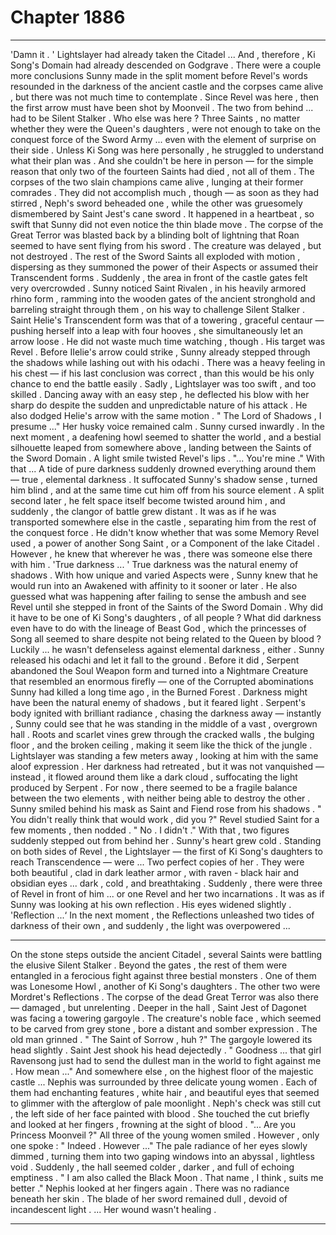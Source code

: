 
# Chapter 1886


---

'Damn it . '
Lightslayer had already taken the Citadel ...
And , therefore , Ki Song's Domain had already descended on Godgrave .
There were a couple more conclusions Sunny made in the split moment before Revel's words resounded in the darkness of the ancient castle and the corpses came alive , but there was not much time to contemplate .
Since Revel was here , then the first arrow must have been shot by Moonveil . The two from behind ... had to be Silent Stalker .
Who else was here ?
Three Saints , no matter whether they were the Queen's daughters , were not enough to take on the conquest force of the Sword Army ... even with the element of surprise on their side . Unless Ki Song was here personally , he struggled to understand what their plan was .
And she couldn't be here in person — for the simple reason that only two of the fourteen Saints had died , not all of them .
The corpses of the two slain champions came alive , lunging at their former comrades . They did not accomplish much , though — as soon as they had stirred , Neph's sword beheaded one , while the other was gruesomely dismembered by Saint Jest's cane sword . It happened in a heartbeat , so swift that Sunny did not even notice the thin blade move .
The corpse of the Great Terror was blasted back by a blinding bolt of lightning that Roan seemed to have sent flying from his sword . The creature was delayed , but not destroyed .
The rest of the Sword Saints all exploded with motion , dispersing as they summoned the power of their Aspects or assumed their Transcendent forms . Suddenly , the area in front of the castle gates felt very overcrowded .
Sunny noticed Saint Rivalen , in his heavily armored rhino form , ramming into the wooden gates of the ancient stronghold and barreling straight through them , on his way to challenge Silent Stalker .
Saint Helie's Transcendent form was that of a towering , graceful centaur — pushing herself into a leap with four hooves , she simultaneously let an arrow loose .
He did not waste much time watching , though .
His target was Revel .
Before IIelie's arrow could strike , Sunny already stepped through the shadows while lashing out with his odachi . There was a heavy feeling in his chest — if his last conclusion was correct , than this would be his only chance to end the battle easily .
Sadly , Lightslayer was too swift , and too skilled . Dancing away with an easy step , he deflected his blow with her sharp do despite the sudden and unpredictable nature of his attack . He also dodged Helie's arrow with the same motion .
" The Lord of Shadows , I presume ..."
Her husky voice remained calm .
Sunny cursed inwardly .
In the next moment , a deafening howl seemed to shatter the world , and a bestial silhouette leaped from somewhere above , landing between the Saints of the Sword Domain .
A light smile twisted Revel's lips .
"... You're mine ."
With that ...
A tide of pure darkness suddenly drowned everything around them — true , elemental darkness . It suffocated Sunny's shadow sense , turned him blind , and at the same time cut him off from his source element .
A split second later , he felt space itself become twisted around him , and suddenly , the clangor of battle grew distant . It was as if he was transported somewhere else in the castle , separating him from the rest of the conquest force .
He didn't know whether that was some Memory Revel used , a power of another Song Saint , or a Component of the lake Citadel . However , he knew that wherever he was , there was someone else there with him .
'True darkness ... '
True darkness was the natural enemy of shadows . With how unique and varied Aspects were , Sunny knew that he would run into an Awakened with affinity to it sooner or later . He also guessed what was happening after failing to sense the ambush and see Revel until she stepped in front of the Saints of the Sword Domain .
Why did it have to be one of Ki Song's daughters , of all people ? What did darkness even have to do with the lineage of Beast God , which the princesses of Song all seemed to share despite not being related to the Queen by blood ? Luckily ... he wasn't defenseless against elemental darkness , either .
Sunny released his odachi and let it fall to the ground . Before it did , Serpent abandoned the Soul Weapon form and turned into a Nightmare Creature that resembled an enormous firefly — one of the Corrupted abominations Sunny had killed a long time ago , in the Burned Forest .
Darkness might have been the natural enemy of shadows , but it feared light . Serpent's body ignited with brilliant radiance , chasing the darkness away — instantly , Sunny could see that he was standing in the middle of a vast , overgrown hall . Roots and scarlet vines grew through the cracked walls , the bulging floor , and the broken ceiling , making it seem like the thick of the jungle . Lightslayer was standing a few meters away , looking at him with the same aloof expression .
Her darkness had retreated , but it was not vanquished — instead , it flowed around them like a dark cloud , suffocating the light produced by Serpent . For now , there seemed to be a fragile balance between the two elements , with neither being able to destroy the other .
Sunny smiled behind his mask as Saint and Fiend rose from his shadows .
" You didn't really think that would work , did you ?"
Revel studied Saint for a few moments , then nodded .
" No . I didn't ."
With that , two figures suddenly stepped out from behind her .
Sunny's heart grew cold .
Standing on both sides of Revel , the Lightslayer — the first of Ki Song's daughters to reach Transcendence — were ...
Two perfect copies of her .
They were both beautiful , clad in dark leather armor , with raven - black hair and obsidian eyes ... dark , cold , and breathtaking .
Suddenly , there were three of Revel in front of him ... or one Revel and her two incarnations .
It was as if Sunny was looking at his own reflection .
His eyes widened slightly .
'Reflection ...‘
In the next moment , the Reflections unleashed two tides of darkness of their own , and suddenly , the light was overpowered ...
****
On the stone steps outside the ancient Citadel , several Saints were battling the elusive Silent Stalker .
Beyond the gates , the rest of them were entangled in a ferocious fight against three bestial monsters . One of them was Lonesome Howl , another of Ki Song's daughters . The other two were Mordret's Reflections . The corpse of the dead Great Terror was also there — damaged , but unrelenting .
Deeper in the hall , Saint Jest of Dagonet was facing a towering gargoyle . The creature's noble face , which seemed to be carved from grey stone , bore a distant and somber expression .
The old man grinned .
" The Saint of Sorrow , huh ?"
The gargoyle lowered its head slightly .
Saint Jest shook his head dejectedly .
" Goodness ... that girl Ravensong just had to send the dullest man in the world to fight against me . How mean ..."
And somewhere else , on the highest floor of the majestic castle ...
Nephis was surrounded by three delicate young women . Each of them had enchanting features , white hair , and beautiful eyes that seemed to glimmer with the afterglow of pale moonlight .
Neph's check was still cut , the left side of her face painted with blood .
She touched the cut briefly and looked at her fingers , frowning at the sight of blood .
"... Are you Princess Moonveil ?"
All three of the young women smiled .
However , only one spoke :
" Indeed . However ..."
The pale radiance of her eyes slowly dimmed , turning them into two gaping windows into an abyssal , lightless void .
Suddenly , the hall seemed colder , darker , and full of echoing emptiness .
" I am also called the Black Moon . That name , I think , suits me better ."
Nephis looked at her fingers again . There was no radiance beneath her skin . The blade of her sword remained dull , devoid of incandescent light . ... Her wound wasn't healing .

---

